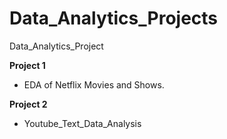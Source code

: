 # Data_Analytics_Projects
Data_Analytics_Project

**Project 1**
- EDA of Netflix Movies and Shows.

**Project 2**
- Youtube_Text_Data_Analysis
